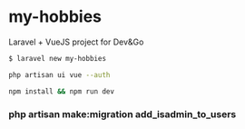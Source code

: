 # my-hobbies
Laravel + VueJS project for Dev&amp;Go
```sh
$ laravel new my-hobbies
```
```sh
php artisan ui vue --auth
```

```sh
npm install && npm run dev
```
### php artisan make:migration add_isadmin_to_users
